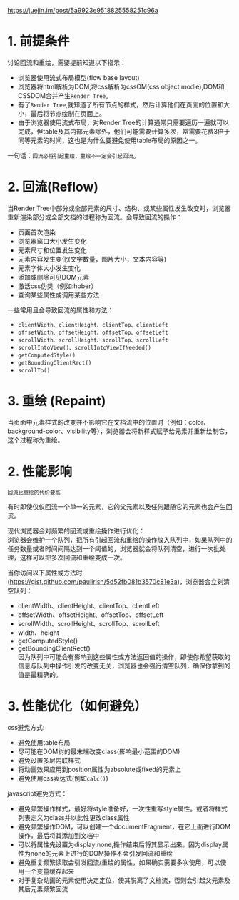 https://juejin.im/post/5a9923e9518825558251c96a

# 1. 前提条件
讨论回流和重绘，需要提前知道以下指示：<br>
- 浏览器使用流式布局模型(flow base layout)
- 浏览器将html解析为DOM,将css解析为cssOM(css object modle),DOM和CSSDOM合并产生`Render Tree`。
- 有了`Render Tree`,就知道了所有节点的样式，然后计算他们在页面的位置和大小，最后将节点绘制在页面上。
- 由于浏览器使用流式布局，对Render Tree的计算通常只需要遍历一遍就可以完成，但table及其内部元素除外，他们可能需要计算多次，常需要花费3倍于同等元素的时间，这也是为什么要避免使用table布局的原因之一。<br>

一句话：`回流必将引起重绘，重绘不一定会引起回流`。

# 2. 回流(Reflow)
当Render Tree中部分或全部元素的尺寸、结构、或某些属性发生改变时，浏览器重新渲染部分或全部文档的过程称为回流。会导致回流的操作：<br>
- 页面首次渲染
- 浏览器窗口大小发生变化
- 元素尺寸和位置发生变化
- 元素内容发生变化(文字数量，图片大小，文本内容等)
- 元素字体大小发生变化
- 添加或删除可见DOM元素
- 激活css伪类（例如:hober）
- 查询某些属性或调用某些方法<br>

一些常用且会导致回流的属性和方法：<br>
- `clientWidth、clientHeight、clientTop、clientLeft`
- `offsetWidth、offsetHeight、offsetTop、offsetLeft`
- `scrollWidth、scrollHeight、scrollTop、scrollLeft`
- `scrollIntoView()、scrollIntoViewIfNeeded()`
- `getComputedStyle()`
- `getBoundingClientRect()`
- `scrollTo()`

# 3. 重绘 (Repaint)
当页面中元素样式的改变并不影响它在文档流中的位置时（例如：color、background-color、visibility等），浏览器会将新样式赋予给元素并重新绘制它，这个过程称为重绘。

# 2. 性能影响
`回流比重绘的代价要高`<br>

有时即使仅仅回流一个单一的元素，它的父元素以及任何跟随它的元素也会产生回流。<br>

现代浏览器会对频繁的回流或重绘操作进行优化：<br>
浏览器会维护一个队列，把所有引起回流和重绘的操作放入队列中，如果队列中的任务数量或者时间间隔达到一个阈值的，浏览器就会将队列清空，进行一次批处理，这样可以把多次回流和重绘变成一次。<br>

当你访问以下属性或方法时(https://gist.github.com/paulirish/5d52fb081b3570c81e3a)，浏览器会立刻清空队列：<br>
- clientWidth、clientHeight、clientTop、clientLeft
- offsetWidth、offsetHeight、offsetTop、offsetLeft
- scrollWidth、scrollHeight、scrollTop、scrollLeft
- width、height
- getComputedStyle()
- getBoundingClientRect()<br>
因为队列中可能会有影响到这些属性或方法返回值的操作，即使你希望获取的信息与队列中操作引发的改变无关，浏览器也会强行清空队列，确保你拿到的值是最精确的。

# 3. 性能优化（如何避免）
css避免方式:<br>
- 避免使用table布局
- 尽可能在DOM树的最末端改变class(影响最小范围的DOM)
- 避免设置多层内联样式
- 将动画效果应用到position属性为absolute或fixed的元素上
- 避免使用css表达式(例如`calc()`)<br>

javascript避免方式：<br>
- 避免频繁操作样式，最好将style准备好，一次性重写style属性。或者将样式列表定义为class并以此性更改class属性
- 避免频繁操作DOM，可以创建一个documentFragment，在它上面进行DOM操作，最后将其添加到文档中
- 可以将属性先设置为display:none,操作结束后将其显示出来。因为display属性为none的元素上进行的DOM操作不会引发回流和重绘
- 避免重复频繁读取会引发回流/重绘的属性，如果确实需要多次使用，可以使用一个变量缓存起来
- 对于复杂动画的元素使用决定定位，使其脱离了文档流，否则会引起父元素及其后元素频繁回流